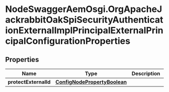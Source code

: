 # NodeSwaggerAemOsgi.OrgApacheJackrabbitOakSpiSecurityAuthenticationExternalImplPrincipalExternalPrincipalConfigurationProperties

## Properties

Name | Type | Description | Notes
------------ | ------------- | ------------- | -------------
**protectExternalId** | [**ConfigNodePropertyBoolean**](ConfigNodePropertyBoolean.md) |  | [optional] 


